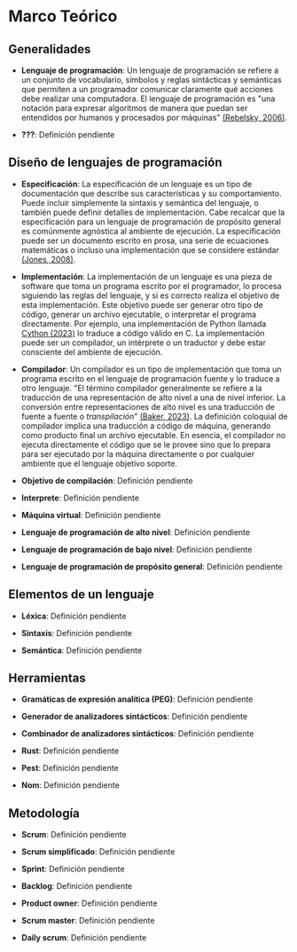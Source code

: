 # Marco Teórico

## Generalidades

- **Lenguaje de programación**:
Un lenguaje de programación se refiere a un conjunto de vocabulario, símbolos y reglas sintácticas y semánticas que permiten a un
programador comunicar claramente qué acciones debe realizar una computadora. El lenguaje de programación es "una notación para expresar
algoritmos de manera que puedan ser entendidos por humanos y procesados por máquinas" [(Rebelsky, 2006)](#rebelsky-ref).

- **???**:
Definición pendiente

## Diseño de lenguajes de programación

- **Especificación**:
La especificación de un lenguaje es un tipo de documentación que describe sus características y su comportamiento. Puede incluir simplemente
la sintaxis y semántica del lenguaje, o también puede definir detalles de implementación. Cabe recalcar que la especificación para
un lenguaje de programación de propósito general es comúnmente agnóstica al ambiente de ejecución. La especificación puede ser un documento
escrito en prosa, una serie de ecuaciones matemáticas o incluso una implementación que se considere estándar [(Jones, 2008)](#spec-ref).

- **Implementación**:
La implementación de un lenguaje es una pieza de software que toma un programa escrito por el programador, lo procesa siguiendo las reglas
del lenguaje, y si es correcto realiza el objetivo de esta implementación. Este objetivo puede ser generar otro tipo de código, generar un
archivo ejecutable, o interpretar el programa directamente. Por ejemplo, una implementación de Python llamada [Cython (2023)](#cython-ref)
lo traduce a código válido en C. La implementación puede ser un compilador, un intérprete o un traductor y debe estar consciente del
ambiente de ejecución.

- **Compilador**:
Un compilador es un tipo de implementación que toma un programa escrito en el lenguaje de programación fuente y lo traduce a otro lenguaje.
"El término compilador generalmente se refiere a la traducción de una representación de alto nivel a una de nivel inferior. La conversión
entre representaciones de alto nivel es una traducción de fuente a fuente o *transpilación*" [(Baker, 2023)](#baker-ref). La definición
coloquial de compilador implica una traducción a código de máquina, generando como producto final un archivo ejecutable. En esencia, el
compilador no ejecuta directamente el código que se le provee sino que lo prepara para ser ejecutado por la máquina directamente o por
cualquier ambiente que el lenguaje objetivo soporte.

- **Objetivo de compilación**:
Definición pendiente

- **Interprete**:
Definición pendiente

- **Máquina virtual**:
Definición pendiente

- **Lenguaje de programación de alto nivel**:
Definición pendiente

- **Lenguaje de programación de bajo nivel**:
Definición pendiente

- **Lenguaje de programación de propósito general**:
Definición pendiente

## Elementos de un lenguaje

- **Léxica**:
Definición pendiente

- **Sintaxis**:
Definición pendiente

- **Semántica**:
Definición pendiente

## Herramientas

- **Gramáticas de expresión analítica (PEG)**:
Definición pendiente

- **Generador de analizadores sintácticos**:
Definición pendiente

- **Combinador de analizadores sintácticos**:
Definición pendiente

- **Rust**:
Definición pendiente

- **Pest**:
Definición pendiente

- **Nom**:
Definición pendiente

## Metodología

- **Scrum**:
Definición pendiente

- **Scrum simplificado**:
Definición pendiente

- **Sprint**:
Definición pendiente

- **Backlog**:
Definición pendiente

- **Product owner**:
Definición pendiente

- **Scrum master**:
Definición pendiente

- **Daily scrum**:
Definición pendiente